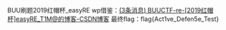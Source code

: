 BUU刷题2019红帽杯_easyRE
wp借鉴：[(3条消息) BUUCTF-re-[2019红帽杯]easyRE_T1M@的博客-CSDN博客](https://blog.csdn.net/qq_61774705/article/details/125349364)
最终flag：flag{Act1ve_Defen5e_Test}
